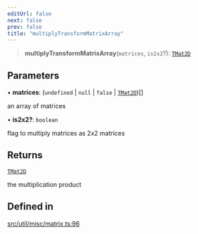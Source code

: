 ```yaml
---
editUrl: false
next: false
prev: false
title: "multiplyTransformMatrixArray"
---
```


> **multiplyTransformMatrixArray**(`matrices`, `is2x2`?): [`TMat2D`](/api/type-aliases/tmat2d/)

## Parameters

• **matrices**: (`undefined` \| `null` \| `false` \| [`TMat2D`](/api/type-aliases/tmat2d/))[]

an array of matrices

• **is2x2?**: `boolean`

flag to multiply matrices as 2x2 matrices

## Returns

[`TMat2D`](/api/type-aliases/tmat2d/)

the multiplication product

## Defined in

[src/util/misc/matrix.ts:96](https://github.com/fabricjs/fabric.js/blob/a0b4adf41e0a1fd81824114cedd4c32bfb8cac25/src/util/misc/matrix.ts#L96)
